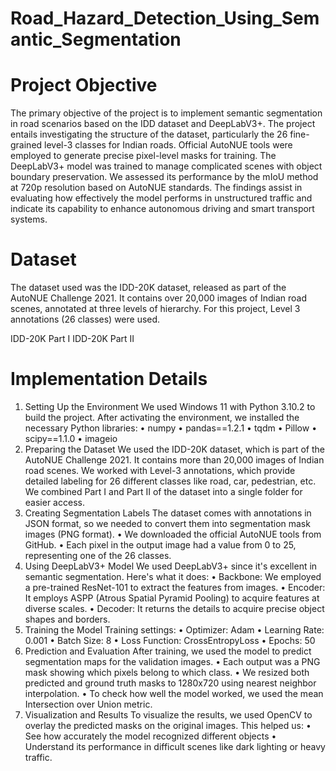 # Road_Hazard_Detection_Using_Semantic_Segmentation
# Project Objective
The primary objective of the project is to implement semantic segmentation in road scenarios based on the IDD dataset and DeepLabV3+. The project entails investigating the structure of the dataset, particularly the 26 fine-grained level-3 classes for Indian roads. Official AutoNUE tools were employed to generate precise pixel-level masks for training. The DeepLabV3+ model was trained to manage complicated scenes with object boundary preservation. We assessed its performance by the mIoU method at 720p resolution based on AutoNUE standards. The findings assist in evaluating how effectively the model performs in unstructured traffic and indicate its capability to enhance autonomous driving and smart transport systems.
# Dataset
The dataset used was the IDD-20K dataset, released as part of the AutoNUE Challenge 2021. It contains over 20,000 images of Indian road scenes, annotated at three levels of hierarchy. For this project, Level 3 annotations (26 classes) were used.

IDD-20K Part I
IDD-20K Part II
# Implementation Details
1. Setting Up the Environment
We used Windows 11 with Python 3.10.2 to build the project.
After activating the environment, we installed the necessary Python libraries:
•	numpy
•	pandas==1.2.1
•	tqdm
•	Pillow
•	scipy==1.1.0
•	imageio
2. Preparing the Dataset
We used the IDD-20K dataset, which is part of the AutoNUE Challenge 2021. It contains more than 20,000 images of Indian road scenes.
We worked with Level-3 annotations, which provide detailed labeling for 26 different classes like road, car, pedestrian, etc.
We combined Part I and Part II of the dataset into a single folder for easier access.
3. Creating Segmentation Labels
The dataset comes with annotations in JSON format, so we needed to convert them into segmentation mask images (PNG format).
•	We downloaded the official AutoNUE tools from GitHub.
•	Each pixel in the output image had a value from 0 to 25, representing one of the 26 classes.
4. Using DeepLabV3+ Model
We used DeepLabV3+ since it's excellent in semantic segmentation.
Here's what it does:
• Backbone: We employed a pre-trained ResNet-101 to extract the features from images.
• Encoder: It employs ASPP (Atrous Spatial Pyramid Pooling) to acquire features at diverse scales.
• Decoder: It returns the details to acquire precise object shapes and borders.
5. Training the Model
Training settings:
•	Optimizer: Adam
•	Learning Rate: 0.001
•	Batch Size: 8
•	Loss Function: CrossEntropyLoss
•	Epochs: 50
6. Prediction and Evaluation
After training, we used the model to predict segmentation maps for the validation images.
•	Each output was a PNG mask showing which pixels belong to which class.
•	We resized both predicted and ground truth masks to 1280x720 using nearest neighbor interpolation.
•	To check how well the model worked, we used the mean Intersection over Union metric.
7. Visualization and Results
To visualize the results, we used OpenCV to overlay the predicted masks on the original images.
This helped us:
•	See how accurately the model recognized different objects
•	Understand its performance in difficult scenes like dark lighting or heavy traffic.
